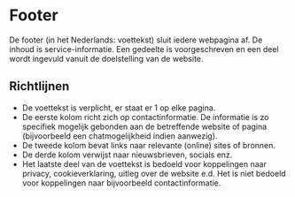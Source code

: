 # Footer

De footer (in het Nederlands: voettekst) sluit iedere webpagina af. De inhoud is service-informatie. Een gedeelte is voorgeschreven en een deel wordt ingevuld vanuit de doelstelling van de website.

## Richtlijnen

- De voettekst is verplicht, er staat er 1 op elke pagina.
- De eerste kolom richt zich op contactinformatie. De informatie is zo specifiek mogelijk gebonden aan de betreffende website of pagina (bijvoorbeeld een chatmogelijkheid indien aanwezig).
- De tweede kolom bevat links naar relevante (online) sites of bronnen.
- De derde kolom verwijst naar nieuwsbrieven, socials enz.
- Het laatste deel van de voettekst is bedoeld voor koppelingen naar privacy, cookieverklaring, uitleg over de website e.d. Het is niet bedoeld voor koppelingen naar bijvoorbeeld contactinformatie.
